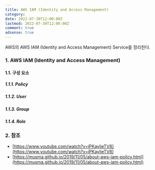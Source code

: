 ```yaml
---
title: AWS IAM (Identity and Access Management)
category: 
date: 2022-07-30T12:00:00Z
lastmod: 2022-07-30T12:00:00Z
comment: true
adsense: true
---
```


AWS의 AWS IAM (Identity and Access Management) Service를 정리힌다.

### 1. AWS IAM (Identity and Access Management)

#### 1.1. 구성 요소

##### 1.1.1. Policy

##### 1.1.2. User

##### 1.1.3. Group

##### 1.1.4. Role

### 2. 참조

* [https://www.youtube.com/watch?v=iPKaylieTV8](https://www.youtube.com/watch?v=iPKaylieTV8)
* [https://musma.github.io/2019/11/05/about-aws-iam-policy.html](https://musma.github.io/2019/11/05/about-aws-iam-policy.html)